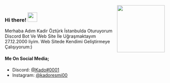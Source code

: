 <img align='right' src="https://cdn.discordapp.com/avatars/778540663675158548/1dab8afe32b00fb7836f14a11778625e.webp?size=2048" width="150">
<h3> Hi there! <img src="https://cdn.discordapp.com/emojis/733688934667780137.gif?v=1" width="30"></h3>

<p>Merhaba Adım Kadir Öztürk İstanbulda Oturuyorum Discord Bot Ve Web Site İle Uğraşmaktayım 27.12.2000 liyim. Web Sitede Kendimi Geliştirmeye Çalışıyorum:)</br></p>

#### Me On Social Media;
- Discord: [@Kado#0001](https://discord.com/users/751952536021368893)
- Instagram: [@kadoresmi00](https://instagram.com/kadoresmi00) 


